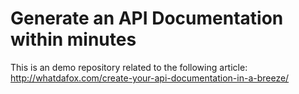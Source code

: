 Generate an API Documentation within minutes
=========

This is an demo repository related to the following article: http://whatdafox.com/create-your-api-documentation-in-a-breeze/
